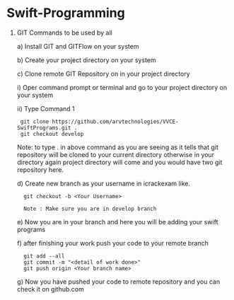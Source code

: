 
# Swift-Programming

1. GIT Commands to be used by all

   a) Install GIT and GITFlow on your system
   
   b) Create your project directory on your system
   
   c) Clone remote GIT Repository on in your project directory
   
      i) Oper command prompt or terminal and go to your project directory on your system
      
      ii) Type Command 1
        
        git clone https://github.com/arvtechnologies/VVCE-SwiftPrograms.git .
        git checkout develop 
      
    Note:  to type . in above command as you are seeing as it tells that git repository will be cloned to your current directory otherwise in your directory again project directory will come and you would have two git repository here.
        
      
      d) Create new branch as your username in icrackexam like.
      
         git checkout -b <Your Username>
         
         Note : Make sure you are in develop branch 
         
     e) Now you are in your branch and here you will be adding your swift programs 
     
     f) after finishing your work push your code to your  remote branch
     
         git add --all
         git commit -m "<detail of work done>"
         git push origin <Your branch name>
     
     g) Now you have pushed your code to remote repository and you can check it on github.com 

